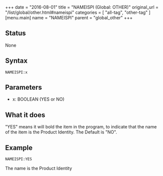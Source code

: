 +++
date = "2016-08-01"
title = "NAMEISPI (Global: OTHER)"
original_url = "/list/global/other.html#nameispi"
categories = [ "all-tag", "other-tag" ]
[menu.main]
    name = "NAMEISPI"
    parent = "global_other"
+++

## Status

None

## Syntax

`NAMEISPI:x`

## Parameters

-   x: BOOLEAN (YES or NO)



What it does
------------

"YES" means it will bold the item in the program, to indicate that the
name of the item is the Product Identity. The Default is "NO".

Example
-------

`NAMEISPI:YES`

The name is the Product Identity


